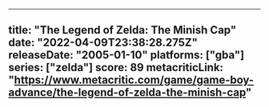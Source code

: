 
---
title: "The Legend of Zelda: The Minish Cap"
date: "2022-04-09T23:38:28.275Z"
releaseDate: "2005-01-10"
platforms: ["gba"]
series: ["zelda"]
score: 89
metacriticLink: "https://www.metacritic.com/game/game-boy-advance/the-legend-of-zelda-the-minish-cap"
---
